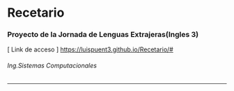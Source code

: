 # Recetario


### Proyecto de la Jornada de Lenguas Extrajeras(Ingles 3)


[ Link de acceso ] <https://luispuent3.github.io/Recetario/#>

###### Ing.Sistemas Computacionales

---

